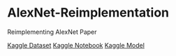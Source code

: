 # AlexNet-Reimplementation
Reimplementing AlexNet Paper

[Kaggle Dataset](https://www.kaggle.com/datasets/ambityga/imagenet100)
[Kaggle Notebook](https://www.kaggle.com/code/parvakumar/alexnet-ipynb)
[Kaggle Model](https://www.kaggle.com/models/parvakumar/alexnet-7epoch)
